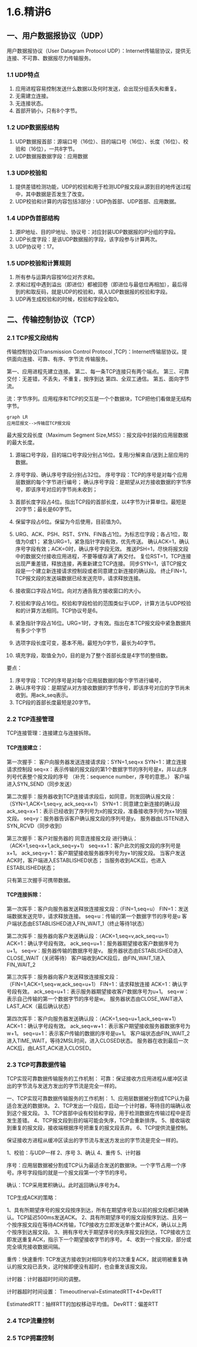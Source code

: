 # 1.6.精讲6

## 一、用户数据报协议（UDP）

用户数据报协议（User Datagram Protocol UDP）：Internet传输层协议，提供无连接、不可靠、数据报尽力传输服务。

### 1.1 UDP特点

1. 应用进程容易控制发送什么数据以及何时发送，会出现分组丢失和重复。
2. 无需建立连接。
3. 无连接状态。
4. 首部开销小，只有8个字节。

### 1.2 UDP数据报结构

1. UDP数据报首部：源端口号（16位）、目的端口号（16位）、长度（16位）、校验和（16位），一共8字节。
2. UDP数据报数据字段：应用数据

### 1.3 UDP校验和

1. 提供差错检测功能，UDP的校验和用于检测UDP报文段从源到目的地传送过程中，其中数据是否发生了改变。
2. UDP校验和计算的内容包括3部分：UDP伪首部、UDP首部、应用数据。

### 1.4 UDP伪首部结构

1. 源IP地址、目的IP地址、协议号：对应封装UDP数据报的IP分组的字段。
2. UDP长度字段：是该UDP数据报的字段，该字段参与计算两次。
3. UDP协议号：17。

### 1.5 UDP校验和计算规则

1. 所有参与运算内容按16位对齐求和。
2. 求和过程中遇到溢出（即进位）都被回卷（即进位与最低位再相加），最后得到的和取反码，就是UDP的校验和，填入UDP数据报的校验和字段。
3. UDP再生成校验和的时候，校验和字段全取0。

## 二、传输控制协议（TCP）

### 2.1 TCP报文段结构

传输控制协议(Transmission Control Protocol ,TCP)：Internet传输层协议。提供面向连接、可靠、有序、字节流 传输服务。

第一、应用进程先建立连接。
第二、每一条TCP连接只有两个端点。
第三、可靠交付：无差错，不丢失，不重复，按序到达
第四、全双工通信。
第五、面向字节流。

流：字节序列。应用程序和TCP的交互是一个个数据块，TCP把他们看做是无结构字节。

```mermaid
graph LR
应用层报文-->传输层TCP报文段
```

最大报文段长度（Maximum Segment Size,MSS）：报文段中封装的应用层数据的最大长度。


1. 源端口号字段，目的端口号字段分别占16位。复用/分解来自/送到上层应用的数据。
2. 序号字段、确认序号字段分别占32位。
      序号字段：TCP的序号是对每个应用层数据的每个字节进行编号；
      确认序号字段：是期望从对方接收数据的字节序号，即该序号对应的字节尚未收到；
3. 首部长度字段占4位。指出TCP段的首部长度，以4字节为计算单位。最短是20字节；最长是60字节。
4. 保留字段占6位。保留为今后使用，目前值为0。

5. URG、ACK、PSH、RST、SYN、FIN各占1位。为标志位字段；各占1位，取值为0或1；
	紧急URG=1，紧急指针字段有效，优先传送。
	确认ACK=1，确认序号字段有效；ACK=0时，确认序号字段无效。
	推送PSH=1，尽快将报文段中的数据交付接收应用进程，不要等缓存满了再交付。
	复位RST=1，TCP连接出现严重差错，释放连接，再重新建立TCP连接。
	同步SYN=1，该TCP报文段是一个建立新连接请求控制段或者同意建立新连接的确认段。
	终止FIN=1，TCP报文段的发送端数据已经发送完毕，请求释放连接。
6. 接收窗口字段占16位。向对方通告我方接收窗口的大小。
7. 校验和字段占16位。校验和字段检验的范围类似于UDP，计算方法与UDP校验和的计算方法相同。TCP协议号是6。
8. 紧急指针字段占16位。URG=1时，才有效。指出在本TCP报文段中紧急数据共有多少个字节
9. 选项字段长度可变，基本不用。最短为0字节，最长为40字节。
10. 填充字段，取值全为0，目的是为了整个首部长度是4字节的整倍数。

要点：
1. 序号字段：TCP的序号是对每个应用层数据的每个字节进行编号，
2. 确认序号字段：是期望从对方接收数据的字节序号，即该序号对应的字节尚未收到。用ack_seq表示。
3. TCP段的首部长度最短是20字节。

### 2.2 TCP连接管理

TCP连接管理：连接建立与连接拆除。

#### TCP连接建立：

第一次握手：
客户向服务器发送连接请求段：SYN=1,seq=x
SYN=1：建立连接请求控制段
seq=x：表示传输的报文段的第1个数据字节的序列号是x，并以此序列号代表整个报文段的序号
           （补充：sequence number，序号的意思。）
客户端进入SYN_SEND（同步发送） 

第二次握手：服务器收到TCP连接请求段后，如同意，则发回确认报文段：
（SYN=1,ACK=1,seq=y, ack_seq=x+1）
SYN=1：同意建立新连接的确认段
ack_seq=x+1：表示已经收到了序列号为x的报文段，准备接收序列号为x+1的报文段。
seq=y：服务器告诉客户确认报文段的序列号是y。
服务器由LISTEN进入SYN_RCVD（同步收到）


第三次握手：客户对服务器的 同意连接报文段 进行确认：
（ACK=1,seq=x+1,ack_seq=y+1）
seq=x+1：客户此次的报文段的序列号是x+1。
ack_seq=y+1：客户期望接收服务器序列号为y+1的报文段。
当客户发送ACK时，客户端进入ESTABLISHED状态；
当服务收到ACK后，也进入ESTABLISHED状态；

只有第三次握手可携带数据。

#### TCP连接拆除：

第一次挥手：客户向服务器发送释放连接报文段：（FIN=1,seq=u）
  FIN=1：发送端数据发送完毕，请求释放连接。
  seq=u：传输的第一个数据字节的序号是u
客户端状态由ESTABLISHED进入FIN_WAIT_1（终止等待1状态）

第二次挥手：服务器向客户发送确认段：（ACK=1,seq=v,ack_seq=u+1）
 ACK=1：确认字号段有效。
 ack_seq=u+1：服务器期望接收客户数据序号为u+1。
 seq=v：服务器传输的数据序号是v。
服务器状态由ESTABLISHED进入CLOSE_WAIT（关闭等待）
客户端收到ACK段后，由FIN_WAIT_1进入FIN_WAIT_2

第三次挥手：服务器向客户发送释放连接报文段：（FIN=1,ACK=1,seq=w,ack_seq=u+1）
 FIN=1：请求释放连接
 ACK=1：确认字号段有效。
 ack_seq=u+1：表示服务器期望接收客户数据序号为u+1。
 seq=w：表示自己传输的第一个数据字节的序号是w。
服务器状态由CLOSE_WAIT进入LAST_ACK（最后确认状态）

第四次挥手：客户向服务器发送确认段：（ACK=1,seq=u+1,ack_seq=w+1）
 ACK=1：确认字号段有效。
 ack_seq=w+1：表示客户期望接收服务器数据序号为w+1。
 seq=u+1：表示客户传输的数据的序号是u+1。
客户端状态由FIN_WAIT_2进入TIME_WAIT，等待2MSL时间，进入CLOSED状态。
服务器在收到最后一次ACK后，由LAST_ACK进入CLOSED。


### 2.3 TCP可靠数据传输

TCP实现可靠数据传输服务的工作机制：
	可靠：保证接收方应用进程从缓冲区读出的字节流与发送方发出的字节流是完全一样的。

一、TCP实现可靠数据传输服务的工作机制：
1、应用层数据被分割成TCP认为最适合发送的数据块。
2、TCP发出一个段后，启动一个计时器，等待目的端确认收到这个报文段。
3、TCP首部中设有校验和字段，用于检测数据在传输过程中是否发生差错。
4、TCP报文段到目的端可能会失序，TCP会重新排序。
5、接收端收到重复的报文段，接收端根据序号把重复的报文段丢弃。
6、TCP提供流量控制。

保证接收方进程从缓冲区读出的字节流与发送方发出的字节流是完全一样的。 

1、校验：与UDP一样 
2、序号 
3、确认
4、重传 
5、计时器

序号：应用层数据被分割成TCP认为最适合发送的数据块。一个字节占用一个序号。序号字段指的就是一个报文段第一个字节的序号。 

确认：TCP采用累积确认。此时返回确认序号为4。

TCP生成ACK的策略：

1、具有所期望序号的报文段按序到达，所有在期望序号及以前的报文段都已被确认。TCP延迟500ms发送ACK。
2、具有所期望序号的报文段按序到达、且另一个按序报文段在等待ACK传输，TCP接收方立即发送单个累计ACK，确认以上两个按序到达报文段。
3、拥有序号大于期望序号的失序报文段到达，TCP接收方立即发送重复ACK，指示下一个期望接收字节的序号。
4、收到一个报文段，部分或完全填充接收数据间隔。

重传：快速重传: TCP发送方接收到对相同序号的3次重复ACK，就说明被重复确认的报文段已丢失，这时候即便没有超时，也会重发该报文段。

计时器：计时器超时时间的调整。

计时器超时时间设置：
TimeoutInerval=EstimatedRTT+4×DevRTT

EstimatedRTT：抽样RTT的加权移动平均值。
DevRTT：偏差RTT

### 2.4 TCP流量控制

### 2.5 TCP拥塞控制

